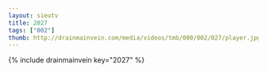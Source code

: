 ```yaml
--- 
layout: sieutv
title: 2027
tags: ["002"]
thumb: http://drainmainvein.com/media/videos/tmb/000/002/027/player.jpg
---
```

{% include drainmainvein key="2027" %} 

